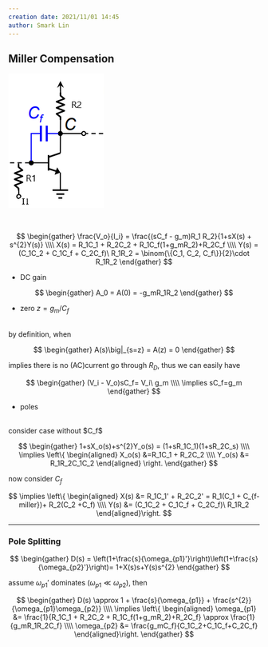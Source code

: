 ```yaml
---
creation date: 2021/11/01 14:45
author: Smark Lin
---
```


## Miller Compensation


![](_attachments/6bd002b5c76e6a912f51d004f98caded.png)

<br>


$$
\begin{gather}
\frac{V_o}{I_i} = \frac{(sC_f - g_m)R_1 R_2}{1+sX(s) + s^{2}Y(s)}
\\\\
X(s) = R_1C_1 + R_2C_2 + R_1C_f(1+g_mR_2)+R_2C_f
\\\\
Y(s) = (C_1C_2 + C_1C_f + C_2C_f)\ R_1R_2 = \binom{\{C_1, C_2, C_f\}}{2}\cdot R_1R_2
\end{gather}
$$

- DC gain

$$
\begin{gather}
A_0 = A(0) = -g_mR_1R_2
\end{gather}
$$

- zero $z = g_m/C_f$
<br>
by definition, when

$$
\begin{gather}
A(s)\big|_{s=z} = A(z) = 0
\end{gather}
$$

implies there is no (AC)current go through $R_D$, thus we can easily have

$$
\begin{gather}
(V_i - V_o)sC_f= V_i\ g_m
\\\\
\implies sC_f=g_m
\end{gather}
$$

- poles
<br>
consider case without $C_f$
<br>

$$
\begin{gather}
1+sX_o(s)+s^{2}Y_o(s) = (1+sR_1C_1)(1+sR_2C_s)
\\\\
\implies \left\{
\begin{aligned}
X_o(s) &=R_1C_1 + R_2C_2
\\\\
Y_o(s) &= R_1R_2C_1C_2
\end{aligned}
\right.
\end{gather}
$$

now consider $C_f$

$$
\implies \left\{
\begin{aligned}
X(s) &= R_1C_1' + R_2C_2' = R_1(C_1 + C_{f-miller})+ R_2(C_2 +C_f)
\\\\
Y(s) &= (C_1C_2 + C_1C_f + C_2C_f)\ R_1R_2
\end{aligned}\right.
$$

---
### Pole Splitting

$$
\begin{gather}
D(s) = \left(1+\frac{s}{\omega_{p1}'}\right)\left(1+\frac{s}{\omega_{p2}'}\right)= 1+X(s)s+Y(s)s^{2} 
\end{gather}
$$

assume $\omega_{p1}'$ dominates ($\omega_{p1} \ll \omega_{p2}$), then

$$
\begin{gather}
D(s) \approx 1 + \frac{s}{\omega_{p1}} + \frac{s^{2}}{\omega_{p1}\omega_{p2}}
\\\\
\implies \left\{
\begin{aligned}
\omega_{p1} &= \frac{1}{R_1C_1 + R_2C_2 + R_1C_f(1+g_mR_2)+R_2C_f} \approx \frac{1}{g_mR_1R_2C_f}
\\\\
\omega_{p2} &= \frac{g_mC_f}{C_1C_2+C_1C_f+C_2C_f}
\end{aligned}\right.
\end{gather}
$$




